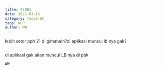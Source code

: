 ```yaml
---
title: 47061
date: 2021-03-15
category: Tanya-SC
tags: KUP
author: WW
---
```


lebih setor pph 21 di gimanain?di aplikasi muncul lb nya gak?

---

di aplikasi gak akan muncul LB nya di pbk

`WW`
